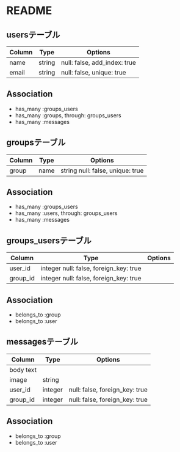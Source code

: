 # README

## usersテーブル
|Column | Type | Options|
|-----|-----|-----|
|name| string| null: false, add_index: true|
|email| string| null: false, unique: true|

## Association
- has_many :groups_users
- has_many :groups, through: groups_users
- has_many :messages

## groupsテーブル
|Column | Type | Options|
|-----|-----|-----|
|group|name|string null: false, unique: true|

## Association
- has_many :groups_users
- has_many :users, through: groups_users
- has_many :messages
## groups_usersテーブル
|Column | Type | Options|
|-----|-----|-----|
|user_id|integer null: false, foreign_key: true|
|group_id| integer null: false, foreign_key: true|

## Association
- belongs_to :group
- belongs_to :user
## messagesテーブル
|Column | Type | Options|
|-----|-----|-----|
|body text|
|image| string|
|user_id| integer| null: false, foreign_key: true|
group_id| integer| null: false, foreign_key: true|
## Association
- belongs_to :group
- belongs_to :user
